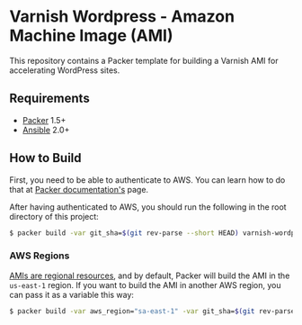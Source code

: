# Varnish Wordpress - Amazon Machine Image (AMI)

This repository contains a Packer template for building a Varnish AMI for accelerating WordPress sites.

## Requirements

- [Packer](https://www.packer.io/downloads) 1.5+
- [Ansible](https://docs.ansible.com/ansible/latest/installation_guide/intro_installation.html) 2.0+

## How to Build

First, you need to be able to authenticate to AWS. You can learn how to do that at [Packer documentation's](https://www.packer.io/docs/builders/amazon#authentication) page.

After having authenticated to AWS, you should run the following in the root directory of this project:

```bash
$ packer build -var git_sha=$(git rev-parse --short HEAD) varnish-wordpress.json
```

### AWS Regions

[AMIs are regional resources](https://docs.aws.amazon.com/AWSEC2/latest/UserGuide/resources.html), and by default, Packer will build the AMI in the `us-east-1` region. If you want to build the AMI in another AWS region, you can pass it as a variable this way:

```bash
$ packer build -var aws_region="sa-east-1" -var git_sha=$(git rev-parse --short HEAD) varnish-wordpress.json
```
